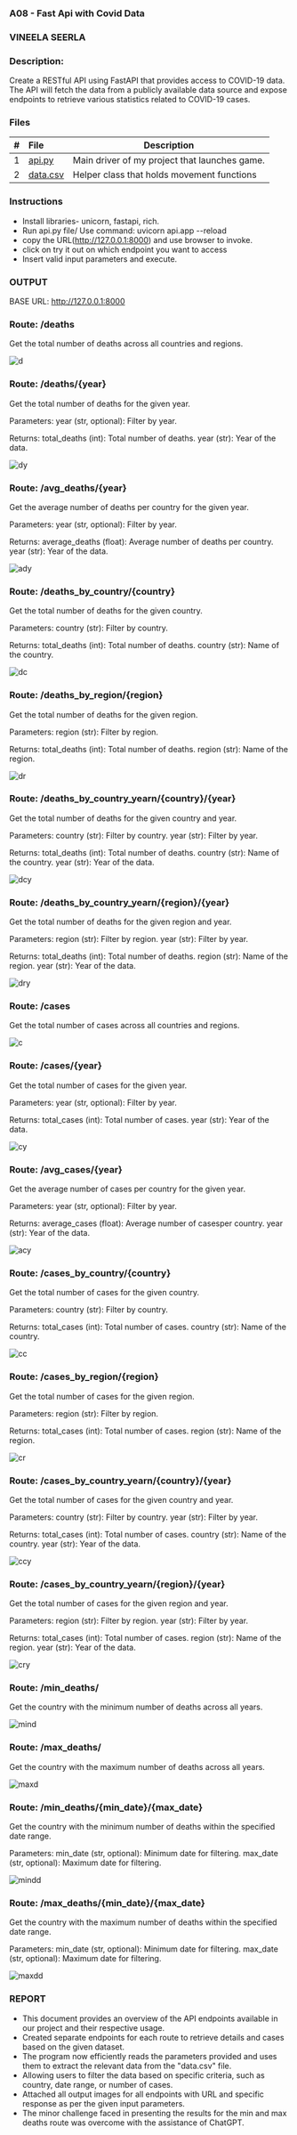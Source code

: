 ### A08 - Fast Api with Covid Data
### VINEELA SEERLA
### Description:

Create a RESTful API using FastAPI that provides access to COVID-19 data.
The API will fetch the data from a publicly available data source and expose endpoints to retrieve various statistics related to COVID-19 cases.

### Files

|   #   | File                  | Description                                        |
| :---: | :-------------------- | -------------------------------------------------- |
|   1   | [api.py](api.py)      | Main driver of my project that launches game.      |
|   2   | [data.csv](data.csv)  | Helper class that holds movement functions         |


### Instructions

- Install libraries- unicorn, fastapi, rich.
- Run api.py file/ Use command: uvicorn api.app --reload 
- copy the URL(http://127.0.0.1:8000) and use browser to invoke.
- click on try it out on which endpoint you want to access
- Insert valid input parameters and execute.

### OUTPUT
BASE URL: http://127.0.0.1:8000

### Route: /deaths
Get the total number of deaths across all countries and regions.

![d](d.png)

### Route: /deaths/{year}
Get the total number of deaths for the given year.

Parameters: year (str, optional): Filter by year.

Returns: total_deaths (int): Total number of deaths. year (str): Year of the data.

![dy](dy.png)

### Route: /avg_deaths/{year}
Get the average number of deaths per country for the given year.

Parameters: year (str, optional): Filter by year.

Returns: average_deaths (float): Average number of deaths per country. year (str): Year of the data.

![ady](ady.png)

### Route: /deaths_by_country/{country}
Get the total number of deaths for the given country.

Parameters: country (str): Filter by country.

Returns: total_deaths (int): Total number of deaths. country (str): Name of the country.

![dc](dc.png)

### Route: /deaths_by_region/{region}
Get the total number of deaths for the given region.

Parameters: region (str): Filter by region.

Returns: total_deaths (int): Total number of deaths. region (str): Name of the region.

![dr](dr.png)

### Route: /deaths_by_country_yearn/{country}/{year}
Get the total number of deaths for the given country and year.

Parameters: country (str): Filter by country. year (str): Filter by year.

Returns: total_deaths (int): Total number of deaths. country (str): Name of the country. year (str): Year of the data.

![dcy](dcy.png)

### Route: /deaths_by_country_yearn/{region}/{year}
Get the total number of deaths for the given region and year.

Parameters: region (str): Filter by region. year (str): Filter by year.

Returns: total_deaths (int): Total number of deaths. region (str): Name of the region. year (str): Year of the data.

![dry](dry.png)

### Route: /cases
Get the total number of cases across all countries and regions.

![c](c.png)

### Route: /cases/{year}
Get the total number of cases for the given year.

Parameters: year (str, optional): Filter by year.

Returns: total_cases (int): Total number of cases. year (str): Year of the data.

![cy](cy.png)

### Route: /avg_cases/{year}
Get the average number of cases per country for the given year.

Parameters: year (str, optional): Filter by year.

Returns: average_cases (float): Average number of casesper country. year (str): Year of the data.

![acy](acy.png)

### Route: /cases_by_country/{country}
Get the total number of cases for the given country.

Parameters: country (str): Filter by country.

Returns: total_cases (int): Total number of cases. country (str): Name of the country.

![cc](cc.png)

### Route: /cases_by_region/{region}
Get the total number of cases for the given region.

Parameters: region (str): Filter by region.

Returns: total_cases (int): Total number of cases. region (str): Name of the region.

![cr](cr.png)

### Route: /cases_by_country_yearn/{country}/{year}
Get the total number of cases for the given country and year.

Parameters: country (str): Filter by country. year (str): Filter by year.

Returns: total_cases (int): Total number of cases. country (str): Name of the country. year (str): Year of the data.

![ccy](ccy.png)

### Route: /cases_by_country_yearn/{region}/{year}
Get the total number of cases for the given region and year.

Parameters: region (str): Filter by region. year (str): Filter by year.

Returns: total_cases (int): Total number of cases. region (str): Name of the region. year (str): Year of the data.

![cry](cry.png)

### Route: /min_deaths/
Get the country with the minimum number of deaths across all years.

![mind](maxd.png)


### Route: /max_deaths/
Get the country with the maximum number of deaths across all years.

![maxd](maxd.png)

### Route: /min_deaths/{min_date}/{max_date}
Get the country with the minimum number of deaths within the specified date range.

Parameters: min_date (str, optional): Minimum date for filtering. max_date (str, optional): Maximum date for filtering.

![mindd](maxdd.png)


### Route: /max_deaths/{min_date}/{max_date}
Get the country with the maximum number of deaths within the specified date range.

Parameters: min_date (str, optional): Minimum date for filtering. max_date (str, optional): Maximum date for filtering.

![maxdd](maxdd.png)

### REPORT

- This document provides an overview of the API endpoints available in our project and their respective usage.
- Created separate endpoints for each route to retrieve details and cases based on the given dataset.
- The program now efficiently reads the parameters provided and uses them to extract the relevant data from the "data.csv" file.
- Allowing users to filter the data based on specific criteria, such as country, date range, or number of cases.
- Attached all output images for all endpoints with URL and specific response as per the given input parameters.
- The minor challenge faced in presenting the results for the min and max deaths route was overcome with the assistance of ChatGPT.
  
